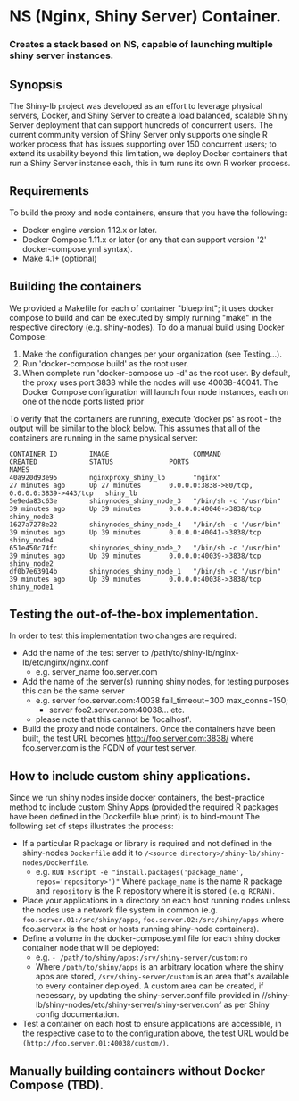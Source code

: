# NS (Nginx, Shiny Server) Container.
### Creates a stack based on NS, capable of launching multiple shiny server instances.

## Synopsis
The Shiny-lb project was developed as an effort to leverage physical servers, Docker, and Shiny Server to create a load balanced, scalable Shiny Server deployment that can support hundreds of concurrent users.  The current community version of Shiny Server only supports one single R worker process that has issues supporting over 150 concurrent users; to extend its usability beyond this limitation, we deploy Docker containers that run a Shiny Server instance each, this in turn runs its own R worker process.

## Requirements
To build the proxy and node containers, ensure that you have the following:
  * Docker engine version 1.12.x or later.
  * Docker Compose 1.11.x or later (or any that can support version '2' docker-compose.yml syntax).
  * Make 4.1+ (optional)

## Building the containers
We provided a Makefile for each of container "blueprint"; it uses docker compose to build and can be executed by simply running "make" in the respective directory (e.g. shiny-nodes).  To do a manual build using Docker Compose:
 1. Make the configuration changes per your organization (see Testing...).
 2. Run 'docker-compose build' as the root user.
 3. When complete run 'docker-compose up -d' as the root user.
By default, the proxy uses port 3838 while the nodes will use 40038-40041.  The Docker Compose configuration 
will launch four node instances, each on one of the node ports listed prior

To verify that the containers are running, execute 'docker ps' as root - the output will be similar to the block below.  This assumes that all of the containers are running in the same physical server:
```
CONTAINER ID        IMAGE                     COMMAND                  CREATED             STATUS              PORTS                                         NAMES
40a920d93e95        nginxproxy_shiny_lb       "nginx"                  27 minutes ago      Up 27 minutes       0.0.0.0:3838->80/tcp, 0.0.0.0:3839->443/tcp   shiny_lb
5e9eda83c63e        shinynodes_shiny_node_3   "/bin/sh -c '/usr/bin"   39 minutes ago      Up 39 minutes       0.0.0.0:40040->3838/tcp                       shiny_node3
1627a7278e22        shinynodes_shiny_node_4   "/bin/sh -c '/usr/bin"   39 minutes ago      Up 39 minutes       0.0.0.0:40041->3838/tcp                       shiny_node4
651e450c74fc        shinynodes_shiny_node_2   "/bin/sh -c '/usr/bin"   39 minutes ago      Up 39 minutes       0.0.0.0:40039->3838/tcp                       shiny_node2
df0b7e63914b        shinynodes_shiny_node_1   "/bin/sh -c '/usr/bin"   39 minutes ago      Up 39 minutes       0.0.0.0:40038->3838/tcp                       shiny_node1
```

## Testing the out-of-the-box implementation.
In order to test this implementation two changes are required:
  * Add the name of the test server to /path/to/shiny-lb/nginx-lb/etc/nginx/nginx.conf
    * e.g. server_name foo.server.com
  * Add the name of the server(s) running shiny nodes, for testing purposes this can be the same server
    * e.g. server foo.server.com:40038 fail_timeout=300 max_conns=150;
      * server foo2.server.com:40038... etc.
    * please note that this cannot be 'localhost'.
  * Build the proxy and node containers.
Once the containers have been built, the test URL becomes http://foo.server.com:3838/ where foo.server.com is the FQDN of your test server.

## How to include custom shiny applications.
Since we run shiny nodes inside docker containers, the best-practice method to include custom Shiny Apps (provided the required R packages have been defined in the Dockerfile blue print) is to bind-mount
The following set of steps illustrates the process:
  * If a particular R package or library is required and not defined in the shiny-nodes `Dockerfile` add it to `/<source directory>/shiny-lb/shiny-nodes/Dockerfile`.
    * e.g. `RUN Rscript -e "install.packages('package_name', repos='repository>')"`  Where `package_name` is the name R package and `repository` is the R repository where it is stored `(e.g RCRAN)`.
  * Place your applications in a directory on each host running nodes unless the nodes use a network file system in common (e.g. `foo.server.01:/src/shiny/apps`, `foo.server.02:/src/shiny/apps` where foo.server.x is the host or hosts running shiny-node containers).
  * Define a volume in the docker-compose.yml file for each shiny docker container node that will be deployed:
    * e.g. `- /path/to/shiny/apps:/srv/shiny-server/custom:ro`
    * Where `/path/to/shiny/apps` is an arbitrary location where the shiny apps are stored, `/srv/shiny-server/custom` is an area that's available to every container deployed.  A custom area can be created, if necessary, by updating the shiny-server.conf file provided in /<source directory>/shiny-lb/shiny-nodes/etc/shiny-server/shiny-server.conf as per Shiny config documentation.
  * Test a container on each host to ensure applications are accessible, in the respective case to to the configuration above, the test URL would be `(http://foo.server.01:40038/custom/)`.

## Manually building containers without Docker Compose (TBD).
